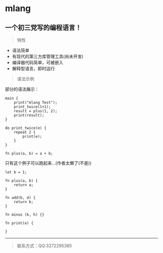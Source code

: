 # mlang
## 一个初三党写的**编程语言**！

>特性
- 语法简单
- 有现代的第三方库管理工具(尚未开发)
- 编译器代码简单，可被嵌入
- 解释型语言，即时运行

> 语法示例

部分的语法展示：
```
main {
    print("mlang Test");
    print_twice(1+1);
    result = plus(1, 2);
    print(result);
}

do print_twice(e) {
    repeat 2 {
        print(e);
    }
}

fn plus(a, b) = a + b;
```

只有这个例子可以跑起来...(作者太懒了(不是))
```
let b = 1;

fn plus(a, b) {
    return a;
}

fn add(b, d) {
    return b;
}

fn minus (k, h) {}

fn print(e) {
    
}
```

-----------
> 联系方式：QQ:3272295385
